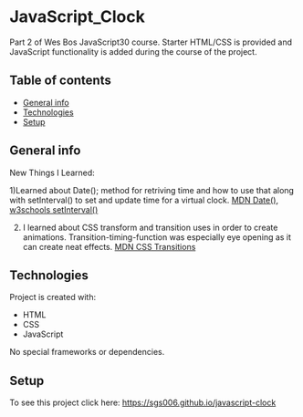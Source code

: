 # JavaScript_Clock
Part 2 of Wes Bos JavaScript30 course. Starter HTML/CSS is provided and JavaScript functionality is added during the course of the project.

## Table of contents
* [General info](#general-info)
* [Technologies](#technologies)
* [Setup](#setup)

## General info

New Things I Learned: 

1)Learned about Date(); method for retriving time and how to use that along with setInterval() to set and update time for a virtual clock. [MDN Date()](https://developer.mozilla.org/en-US/docs/Web/JavaScript/Reference/Global_Objects/Date), [w3schools setInterval()](https://www.w3schools.com/jsref/met_win_setinterval.asp)

2) I learned about CSS transform and transition uses in order to create animations. Transition-timing-function was especially eye opening as it can create neat effects. [MDN CSS Transitions](https://developer.mozilla.org/en-US/docs/Web/CSS/CSS_Transitions/Using_CSS_transitions)
	
## Technologies
Project is created with:
* HTML
* CSS
* JavaScript

No special frameworks or dependencies. 
	
## Setup
To see this project click here: https://sgs006.github.io/javascript-clock


